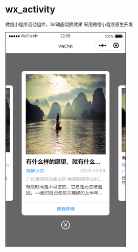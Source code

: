 # wx_activity
微信小程序活动组件，3d动画切换效果
采用微信小程序原生开发

![微信小程序制作二维码示例](https://github.com/yuzhouxiaogegit/wx_activity/blob/master/20210811225916.png)
